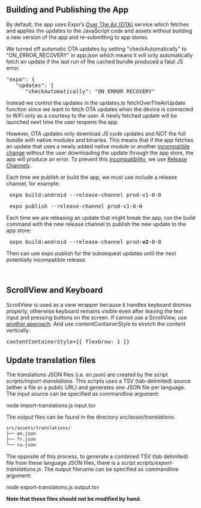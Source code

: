 <h2>Building and Publishing the App</h2>

By default, the app uses Expo's [Over The Air (OTA)](https://docs.expo.io/guides/configuring-ota-updates/) service which fetches and applies the updates to the JavaScript code and assets without building a new version of the app and re-submitting to app stores.

We turned off automatic OTA updates by setting "checkAutomatically" to "ON_ERROR_RECOVERY" in app.json which means it will only automatically fetch an update if the last run of the cached bundle produced a fatal JS error.

<pre>
"expo": {
   "updates": {
      "checkAutomatically": "ON_ERROR_RECOVERY"
</pre>

Instead we control the updates in the updates.ts fetchOverTheAirUpdate function since we want to fetch OTA updates when the device is connected to WiFi only as a courtesy to the user. A newly fetched update will be launched next time the user reopens the app.

However, OTA updates only download JS code updates and NOT the full bundle with native modules and binaries. This means that if the app fetches an update that uses a newly added native module or another [incompatible change](https://docs.expo.io/workflow/publishing/#limitations) without the user downloading the update through the app store, the app will produce an error. To prevent this [incompatibility](https://docs.expo.io/bare/updating-your-app/#update-compatibility), we use [Release Channels](https://docs.expo.io/bare/updating-your-app/#release-channels).

Each time we publish or build the app, we must use include a release channel, for example:
<pre> expo build:android --release-channel prod-v1-0-0</pre>
<pre> expo publish --release-channel prod-v1-0-0</pre>

Each time we are releasing an update that might break the app, run the build command with the new release channel to publish the new update to the app store:

<pre> expo build:android --release-channel prod-<b>v2</b>-0-0</pre>

Then can use expo publish for the subsequest updates until the next potentially incompatible release. 

</br>
<h2>ScrollView and Keyboard</h2>

ScrollView is used as a view wrapper because it handles keyboard dismiss properly, otherwise keyboard remains visible even after leaving the text input and pressing buttons on the screen. If cannot use a ScrollView, use [another approach](https://stackoverflow.com/questions/29685421/hide-keyboard-in-react-native). And use contentContainerStyle to stretch the content vertically:


<pre>contentContainerStyle={{ flexGrow: 1 }}</pre>

## Update translation files

The translations JSON files (i.e. en.json) are created by the script *scripts/import-translations*.
This scripts uses a TSV (tab-delimited) source (either a file or a public URL) and
generates one JSON file per language. The input source can be specified as commandline argument:

node import-translations.js input.tsv

The output files can be found in the directory *src/asset/translations*.

```txt
src/assets/translations/
├── en.json
├── fr.json
└── ru.json
```

The opposite of this process, to generate a combined TSV (tab delimited) file from these language JSON files, 
there is a script *scripts/export-translations.js*. The output filename can be specified as commandline argument:

node export-translations.js output.tsv

**Note that these files should not be modified by hand.** 
